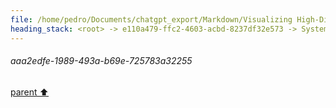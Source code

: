 ```yaml
---
file: /home/pedro/Documents/chatgpt_export/Markdown/Visualizing High-Dim Data Over Time.md
heading_stack: <root> -> e110a479-ffc2-4603-acbd-8237df32e573 -> System -> 7809300d-2e24-4429-a8c5-1f29ad85f9b2 -> System -> aaa2edfe-1989-493a-b69e-725783a32255
---
```

###### aaa2edfe-1989-493a-b69e-725783a32255
[parent ⬆️](#7809300d-2e24-4429-a8c5-1f29ad85f9b2)
